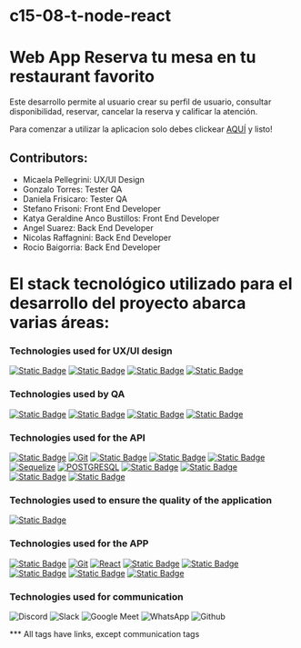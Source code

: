 # c15-08-t-node-react
# Web App Reserva tu mesa en tu restaurant favorito
Este desarrollo permite al usuario crear su perfil de usuario, consultar disponibilidad, reservar, cancelar la reserva y calificar la atención.

Para comenzar a utilizar la aplicacion solo debes clickear [AQUÍ](https://c15-08-t-node-reacts.onrender.com/) y listo!

## Contributors: 
- Micaela Pellegrini: UX/UI Design
- Gonzalo Torres: Tester QA
- Daniela Frisicaro: Tester QA
- Stefano Frisoni: Front End Developer
- Katya Geraldine Anco Bustillos: Front End Developer
- Angel Suarez: Back End Developer
- Nicolas Raffagnini: Back End Developer
- Rocio Baigorria: Back End Developer 

# El stack tecnológico utilizado para el desarrollo del proyecto abarca varias áreas: 

### Technologies used for UX/UI design

[![Static Badge](https://img.shields.io/badge/Figma-000000?style=for-the-badge&logo=figma)](https://www.figma.com/file/yvtz3W2qVL0t45uRCNECTl/EPIC%C3%9AREOS?type=design&node-id=0-1&mode=design&t=aOa7JLygyQfDwwSc-0)
[![Static Badge](https://img.shields.io/badge/Adobe%20Illustrator-310000?style=for-the-badge&logo=Adobe%20Illustrator)](https://www.adobe.com/ar/products/illustrator.html)
[![Static Badge](https://img.shields.io/badge/Adobe%20Photoshop-001c25?style=for-the-badge&logo=Adobe%20Photoshop)](https://www.adobe.com/ar/products/photoshop.html)
[![Static Badge](https://img.shields.io/badge/Canva-6e45e0?style=for-the-badge&logo=Canva)](https://www.canva.com/)

### Technologies used by QA

[![Static Badge](https://img.shields.io/badge/Trello-000000?style=for-the-badge&logo=Trello)](https://trello.com/b/m8OnDzJK/proyecto-no-country)
[![Static Badge](https://img.shields.io/badge/MantisBT-000000?style=for-the-badge&logo=Mantis%20Bug%20Tracker%20)](https://www.mantisbt.org/)
[![Static Badge](https://img.shields.io/badge/Google%20Sheets-000000?style=for-the-badge&logo=Google%20Sheets&logoColor=0dbf4a)](https://docs.google.com/spreadsheets/d/1P54xIDzeSANzp2_dtHxHCTL_DLKabtLV/edit#gid=1520003607)
[![Static Badge](https://img.shields.io/badge/Google%20Docs-000000?style=for-the-badge&logo=Google%20Docs&logoColor=2E82EE)](https://docs.google.com/document/d/195LWTTwee6BRi-tHoqPPQMAa8d2t_id4/edit?usp=drive_link&ouid=115410776441386216774&rtpof=true&sd=true)


### Technologies used for the API

[![Static Badge](https://img.shields.io/badge/Render-000000?style=for-the-badge&logo=Render&logoColor=white)](https://render.com/)
[![Git](https://img.shields.io/badge/git-00000?style=for-the-badge&logo=git&color=white)](https://git-scm.com/)
[![Static Badge](https://img.shields.io/badge/Express-000000?style=for-the-badge&logo=Express)](https://expressjs.com/)
[![Static Badge](https://img.shields.io/badge/Nodemon-4f4d3f?style=for-the-badge&logo=nodemon)](https://nodemon.io/)
[![Static Badge](https://img.shields.io/badge/express%20validator-6b00b1?style=for-the-badge&logo=express-validator)](https://express-validator.github.io/docs)
[![Sequelize](https://img.shields.io/badge/Sequelize-00000?style=for-the-badge&logo=sequelize&logoColor=green&color=white)](https://sequelize.org/)
[![POSTGRESQL](https://img.shields.io/badge/PostgreSQL-00000?style=for-the-badge&logo=postgresql&logoColor=blue&color=white)](https://www.postgresql.org/)
[![Static Badge](https://img.shields.io/badge/nodemailer-0f9dce?style=for-the-badge&logo=nodemailer)](https://nodemailer.com/)
[![Static Badge](https://img.shields.io/badge/momentjs-222222?style=for-the-badge&logo=Black%20Lives%20Matter)](https://momentjs.com/)
[![Static Badge](https://img.shields.io/badge/jsonwebtoken-000000?style=for-the-badge&logo=JSON%20Web%20Tokens)](https://jwt.io/)
[![Static Badge](https://img.shields.io/badge/bcryptjs-FFFFFF?style=for-the-badge&logo=bcryptjs)](https://www.npmjs.com/package/bcryptjs)

### Technologies used to ensure the quality of the application

[![Static Badge](https://img.shields.io/badge/postman-000000?style=for-the-badge&logo=postman)](https://www.postman.com/)


### Technologies used for the APP

[![Static Badge](https://img.shields.io/badge/Render-000000?style=for-the-badge&logo=Render&logoColor=white)](https://render.com/)
[![Git](https://img.shields.io/badge/git-00000?style=for-the-badge&logo=git&color=white)](https://git-scm.com/)
[![React](https://img.shields.io/badge/React-0f9dce?style=for-the-badge&logo=react&logoColor=white)](https://reactjs.org/)
[![Static Badge](https://img.shields.io/badge/react%20activity-000000?style=for-the-badge&logo=react-activity)](https://www.npmjs.com/package/react-activity)
[![Static Badge](https://img.shields.io/badge/react%20device%20detect-000000?style=for-the-badge&logo=react%20device%20detect)](https://www.npmjs.com/package/react-device-detect)
[![Static Badge](https://img.shields.io/badge/react%20verification%20input-FFFFFF?style=for-the-badge&logo=react%20verification%20input)](https://www.npmjs.com/package/react-verification-input)
[![Static Badge](https://img.shields.io/badge/validator.js-FFFFFF?style=for-the-badge&logo=validator.js)](https://www.npmjs.com/package/validator#validatorjs)
[![Static Badge](https://img.shields.io/badge/web%20vitals-000000?style=for-the-badge&logo=web%20vitals)](https://www.npmjs.com/package/web-vitals?activeTab=versions)

### Technologies used for communication

![Discord](https://img.shields.io/badge/Discord-5865F2?style=for-the-badge&logo=Discord&logoColor=fff) 
![Slack](https://img.shields.io/badge/Slack-%234A154B?style=for-the-badge&logo=Slack&logoColor=white) 
![Google Meet](https://img.shields.io/badge/Google_Meet-FF0000?style=for-the-badge&logo=Google-Meet&logoColor=fff) 
![WhatsApp](https://img.shields.io/badge/WhatsApp-25D366?style=for-the-badge&logo=WhatsApp&logoColor=fff)
![Github](https://img.shields.io/badge/github-00000?style=for-the-badge&logo=github&color=black)

*** All tags have links, except communication tags



